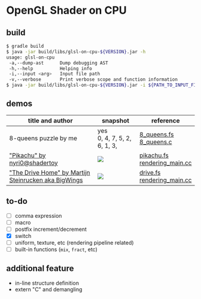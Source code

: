 # OpenGL Shader on CPU

## build

```bash
$ gradle build
$ java -jar build/libs/glsl-on-cpu-${VERSION}.jar -h
usage: glsl-on-cpu
 -a,--dump-ast      Dump debugging AST
 -h,--help          Helping info
 -i,--input <arg>   Input file path
 -v,--verbose       Print verbose scope and function information
$ java -jar build/libs/glsl-on-cpu-${VERSION}.jar -i ${PATH_TO_INPUT_FILE} 
```

## demos

| title and author                                             | snapshot                        | reference                                                    |
| ------------------------------------------------------------ | ------------------------------- | ------------------------------------------------------------ |
| 8-queens puzzle by me                                        | yes<br/>0, 4, 7, 5, 2, 6, 1, 3, | [8_queens.fs](demos/8_queens.fs)<br>[8_queens.c](demos/8_queens.c) |
| ["Pikachu" by nyri0@shadertoy](https://www.shadertoy.com/view/3tfGWl) | ![](resources/pikachu.png)      | [pikachu.fs](demos/pikachu.fs)<br>[rendering_main.cc](demos/rendering_main.cc) |
| ["The Drive Home" by Martijn Steinrucken aka BigWings](https://www.shadertoy.com/view/MdfBRX) | ![](resources/drive.png)        | [drive.fs](demos/drive.fs)<br/>[rendering_main.cc](demos/rendering_main.cc) |

## to-do

- [ ] comma expression
- [ ] macro
- [ ] postfix increment/decrement
- [x] switch
- [ ] uniform, texture, etc (rendering pipeline related)
- [ ] built-in functions (`mix`, `fract`, etc)

## additional feature

- in-line structure definition
- extern "C" and demangling

